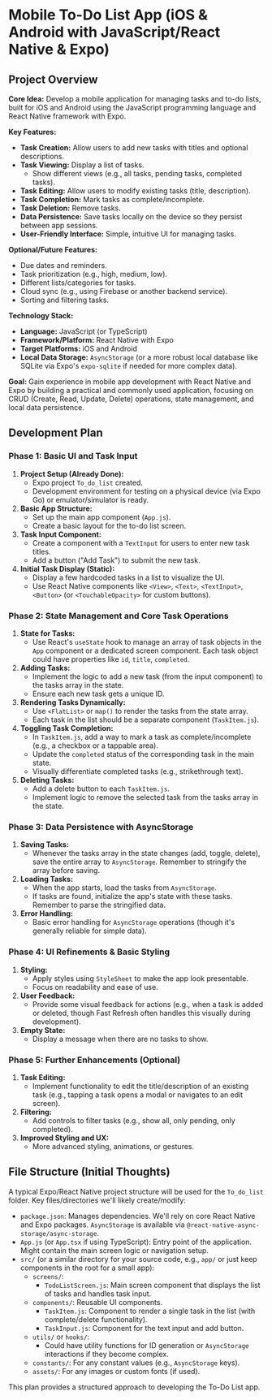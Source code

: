# Mobile To-Do List App (iOS & Android with JavaScript/React Native & Expo)

## Project Overview

**Core Idea:** Develop a mobile application for managing tasks and to-do lists, built for iOS and Android using the JavaScript programming language and React Native framework with Expo.

**Key Features:**

*   **Task Creation:** Allow users to add new tasks with titles and optional descriptions.
*   **Task Viewing:** Display a list of tasks.
    *   Show different views (e.g., all tasks, pending tasks, completed tasks).
*   **Task Editing:** Allow users to modify existing tasks (title, description).
*   **Task Completion:** Mark tasks as complete/incomplete.
*   **Task Deletion:** Remove tasks.
*   **Data Persistence:** Save tasks locally on the device so they persist between app sessions.
*   **User-Friendly Interface:** Simple, intuitive UI for managing tasks.

**Optional/Future Features:**

*   Due dates and reminders.
*   Task prioritization (e.g., high, medium, low).
*   Different lists/categories for tasks.
*   Cloud sync (e.g., using Firebase or another backend service).
*   Sorting and filtering tasks.

**Technology Stack:**

*   **Language:** JavaScript (or TypeScript)
*   **Framework/Platform:** React Native with Expo
*   **Target Platforms:** iOS and Android
*   **Local Data Storage:** `AsyncStorage` (or a more robust local database like SQLite via Expo's `expo-sqlite` if needed for more complex data).

**Goal:** Gain experience in mobile app development with React Native and Expo by building a practical and commonly used application, focusing on CRUD (Create, Read, Update, Delete) operations, state management, and local data persistence.

## Development Plan

### Phase 1: Basic UI and Task Input

1.  **Project Setup (Already Done):**
    *   Expo project `To_do_list` created.
    *   Development environment for testing on a physical device (via Expo Go) or emulator/simulator is ready.
2.  **Basic App Structure:**
    *   Set up the main app component (`App.js`).
    *   Create a basic layout for the to-do list screen.
3.  **Task Input Component:**
    *   Create a component with a `TextInput` for users to enter new task titles.
    *   Add a button ("Add Task") to submit the new task.
4.  **Initial Task Display (Static):**
    *   Display a few hardcoded tasks in a list to visualize the UI.
    *   Use React Native components like `<View>`, `<Text>`, `<TextInput>`, `<Button>` (or `<TouchableOpacity>` for custom buttons).

### Phase 2: State Management and Core Task Operations

1.  **State for Tasks:**
    *   Use React's `useState` hook to manage an array of task objects in the `App` component or a dedicated screen component. Each task object could have properties like `id`, `title`, `completed`.
2.  **Adding Tasks:**
    *   Implement the logic to add a new task (from the input component) to the tasks array in the state.
    *   Ensure each new task gets a unique ID.
3.  **Rendering Tasks Dynamically:**
    *   Use `<FlatList>` or `map()` to render the tasks from the state array.
    *   Each task in the list should be a separate component (`TaskItem.js`).
4.  **Toggling Task Completion:**
    *   In `TaskItem.js`, add a way to mark a task as complete/incomplete (e.g., a checkbox or a tappable area).
    *   Update the `completed` status of the corresponding task in the main state.
    *   Visually differentiate completed tasks (e.g., strikethrough text).
5.  **Deleting Tasks:**
    *   Add a delete button to each `TaskItem.js`.
    *   Implement logic to remove the selected task from the tasks array in the state.

### Phase 3: Data Persistence with AsyncStorage

1.  **Saving Tasks:**
    *   Whenever the tasks array in the state changes (add, toggle, delete), save the entire array to `AsyncStorage`. Remember to stringify the array before saving.
2.  **Loading Tasks:**
    *   When the app starts, load the tasks from `AsyncStorage`.
    *   If tasks are found, initialize the app's state with these tasks. Remember to parse the stringified data.
3.  **Error Handling:**
    *   Basic error handling for `AsyncStorage` operations (though it's generally reliable for simple data).

### Phase 4: UI Refinements & Basic Styling

1.  **Styling:**
    *   Apply styles using `StyleSheet` to make the app look presentable.
    *   Focus on readability and ease of use.
2.  **User Feedback:**
    *   Provide some visual feedback for actions (e.g., when a task is added or deleted, though Fast Refresh often handles this visually during development).
3.  **Empty State:**
    *   Display a message when there are no tasks to show.

### Phase 5: Further Enhancements (Optional)

1.  **Task Editing:**
    *   Implement functionality to edit the title/description of an existing task (e.g., tapping a task opens a modal or navigates to an edit screen).
2.  **Filtering:**
    *   Add controls to filter tasks (e.g., show all, only pending, only completed).
3.  **Improved Styling and UX:**
    *   More advanced styling, animations, or gestures.

## File Structure (Initial Thoughts)

A typical Expo/React Native project structure will be used for the `To_do_list` folder. Key files/directories we'll likely create/modify:

*   `package.json`: Manages dependencies. We'll rely on core React Native and Expo packages. `AsyncStorage` is available via `@react-native-async-storage/async-storage`.
*   `App.js` (or `App.tsx` if using TypeScript): Entry point of the application. Might contain the main screen logic or navigation setup.
*   `src/` (or a similar directory for your source code, e.g., `app/` or just keep components in the root for a small app):
    *   `screens/`:
        *   `TodoListScreen.js`: Main screen component that displays the list of tasks and handles task input.
    *   `components/`: Reusable UI components.
        *   `TaskItem.js`: Component to render a single task in the list (with complete/delete functionality).
        *   `TaskInput.js`: Component for the text input and add button.
    *   `utils/` or `hooks/`:
        *   Could have utility functions for ID generation or `AsyncStorage` interactions if they become complex.
    *   `constants/`: For any constant values (e.g., `AsyncStorage` keys).
    *   `assets/`: For any images or custom fonts (if used).

This plan provides a structured approach to developing the To-Do List app.
